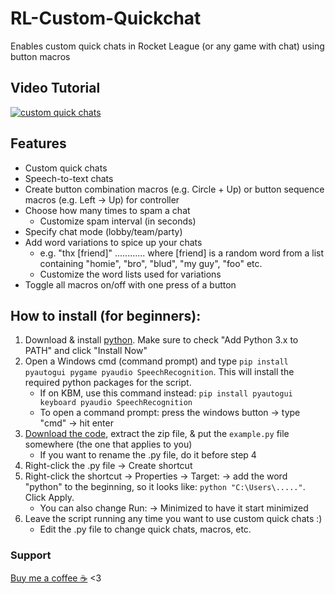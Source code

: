 # RL-Custom-Quickchat
Enables custom quick chats in Rocket League (or any game with chat) using button macros

## Video Tutorial
[![custom quick chats](https://i.imgur.com/U83sQM9.png)](https://youtu.be/G0Lperc-UU0)

## Features
- Custom quick chats
- Speech-to-text chats
- Create button combination macros (e.g. Circle + Up) or button sequence macros (e.g. Left -> Up) for controller
- Choose how many times to spam a chat
  - Customize spam interval (in seconds)
- Specify chat mode (lobby/team/party)
- Add word variations to spice up your chats
  - e.g. "thx [friend]"  ............  where [friend] is a random word from a list containing "homie", "bro", "blud", "my guy", "foo" etc.
  - Customize the word lists used for variations
- Toggle all macros on/off with one press of a button

## How to install (for beginners):
1. Download & install [python](https://www.python.org/getit/). Make sure to check "Add Python 3.x to PATH" and click "Install Now"
2. Open a Windows cmd (command prompt) and type `pip install pyautogui pygame pyaudio SpeechRecognition`. This will install the required python packages for the script.
   - If on KBM, use this command instead: `pip install pyautogui keyboard pyaudio SpeechRecognition`
   - To open a command prompt: press the windows button -> type "cmd" -> hit enter
3. [Download the code](https://github.com/smallest-cock/RL-Custom-Quickchat/archive/refs/heads/main.zip), extract the zip file, & put the `example.py` file somewhere (the one that applies to you)
   - If you want to rename the .py file, do it before step 4
4. Right-click the .py file -> Create shortcut
5. Right-click the shortcut -> Properties -> Target: -> add the word "python" to the beginning, so it looks like: `python "C:\Users\....."`. Click Apply.
    - You can also change Run: -> Minimized to have it start minimized
6. Leave the script running any time you want to use custom quick chats :)
   - Edit the .py file to change quick chats, macros, etc.

### Support
[Buy me a coffee ☕](https://cash.app/$naptime559) <3
